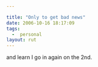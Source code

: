 ```yaml
---

title: "Only to get bad news"
date: 2006-10-16 18:17:09
tags:
  -  personal
layout: rut
---
```


and learn I go in again on the 2nd. 

